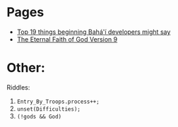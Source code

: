 # Pages
* [Top 19 things beginning Bahá'í developers might say](./Top%2019%20things%20beginning%20Bahai%20developers%20might%20say.md)
* [The Eternal Faith of God Version 9](./The%20Eternal%20Faith%20of%20God%20Version%209.md)

# Other:

Riddles:
1) `Entry_By_Troops.process++;`
2) `unset(Difficulties);`
3) `(!gods && God)`
